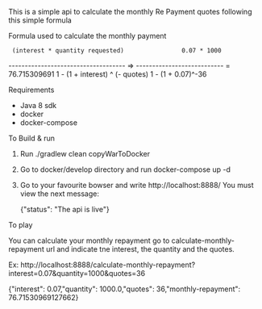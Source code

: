 This is a simple api to calculate the monthly Re Payment quotes following this simple formula

Formula used to calculate the monthly payment

     (interest * quantity requested)                0.07 * 1000
  ------------------------------------  =>  --------------------------- = 76.715309691
     1 - (1 + interest) ^ (- quotes)              1 - (1 + 0.07)^-36


Requirements

- Java 8 sdk
- docker
- docker-compose

To Build & run

1. Run ./gradlew clean copyWarToDocker

2. Go to docker/develop directory and run docker-compose up -d

3. Go to your favourite bowser and write http://localhost:8888/
   You must view the next message:
   
   {"status": "The api is live"}
   
   
To play

You can calculate your monthly repayment go to calculate-monthly-repayment url and indicate tne interest, the quantity
and the quotes.

Ex:
http://localhost:8888/calculate-monthly-repayment?interest=0.07&quantity=1000&quotes=36

{"interest": 0.07,"quantity": 1000.0,"quotes": 36,"monthly-repayment": 76.71530969127662}